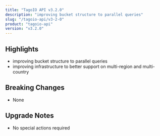 ```yaml
---
title: "TagoIO API v3.2.0"
description: "improving bucket structure to parallel queries"
slug: "/tagoio-api/v3-2-0"
product: "tagoio-api"
version: "v3.2.0"
---
```


## Highlights

- improving bucket structure to parallel queries
- improving infrastructure to better support on multi-region and multi-country

## Breaking Changes

- None

## Upgrade Notes

- No special actions required
